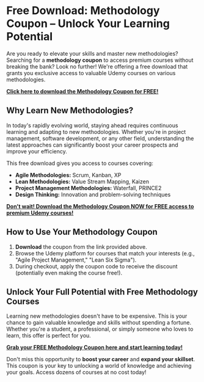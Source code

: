 # Free Download: Methodology Coupon – Unlock Your Learning Potential

Are you ready to elevate your skills and master new methodologies? Searching for a **methodology coupon** to access premium courses without breaking the bank? Look no further! We're offering a free download that grants you exclusive access to valuable Udemy courses on various methodologies.

[**Click here to download the Methodology Coupon for FREE!**](https://udemywork.com/methodology-coupon)

## Why Learn New Methodologies?

In today's rapidly evolving world, staying ahead requires continuous learning and adapting to new methodologies. Whether you're in project management, software development, or any other field, understanding the latest approaches can significantly boost your career prospects and improve your efficiency.

This free download gives you access to courses covering:

*   **Agile Methodologies:** Scrum, Kanban, XP
*   **Lean Methodologies:** Value Stream Mapping, Kaizen
*   **Project Management Methodologies:** Waterfall, PRINCE2
*   **Design Thinking:** Innovation and problem-solving techniques

[**Don't wait! Download the Methodology Coupon NOW for FREE access to premium Udemy courses!**](https://udemywork.com/methodology-coupon)

## How to Use Your Methodology Coupon

1.  **Download** the coupon from the link provided above.
2.  Browse the Udemy platform for courses that match your interests (e.g., "Agile Project Management," "Lean Six Sigma").
3.  During checkout, apply the coupon code to receive the discount (potentially even making the course free!).

## Unlock Your Full Potential with Free Methodology Courses

Learning new methodologies doesn't have to be expensive. This is your chance to gain valuable knowledge and skills without spending a fortune. Whether you're a student, a professional, or simply someone who loves to learn, this offer is perfect for you.

[**Grab your FREE Methodology Coupon here and start learning today!**](https://udemywork.com/methodology-coupon)

Don't miss this opportunity to **boost your career** and **expand your skillset**. This coupon is your key to unlocking a world of knowledge and achieving your goals. Access dozens of courses at no cost today!
